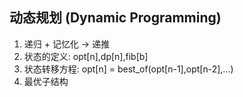 ## 动态规划 (Dynamic Programming)

1. 递归 + 记忆化 -> 递推
2. 状态的定义: opt[n],dp[n],fib[b]
3. 状态转移方程: opt[n] = best_of(opt[n-1],opt[n-2],...)
4. 最优子结构
